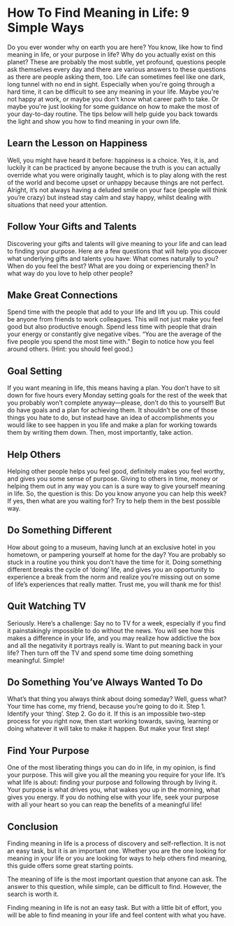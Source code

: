 # How To Find Meaning in Life: 9 Simple Ways

Do you ever wonder why on earth you are here? You know, like how to find meaning in life, or your purpose in life? Why do you actually exist on this planet?
These are probably the most subtle, yet profound, questions people ask themselves every day and there are various answers to these questions as there are people asking them, too.
Life can sometimes feel like one dark, long tunnel with no end in sight. Especially when you're going through a hard time, it can be difficult to see any meaning in your life. Maybe you're not happy at work, or maybe you don't know what career path to take. Or maybe you're just looking for some guidance on how to make the most of your day-to-day routine. The tips below will help guide you back towards the light and show you how to find meaning in your own life.

## Learn the Lesson on Happiness

Well, you might have heard it before: happiness is a choice. Yes, it is, and luckily it can be practiced by anyone because the truth is you can actually override what you were originally taught, which is to play along with the rest of the world and become upset or unhappy because things are not perfect.
Alright, it’s not always having a deluded smile on your face (people will think you’re crazy) but instead stay calm and stay happy, whilst dealing with situations that need your attention.

## Follow Your Gifts and Talents

Discovering your gifts and talents will give meaning to your life and can lead to finding your purpose. Here are a few questions that will help you discover what underlying gifts and talents you have:
What comes naturally to you?
When do you feel the best?
What are you doing or experiencing then?
In what way do you love to help other people?

## Make Great Connections

Spend time with the people that add to your life and lift you up. This could be anyone from friends to work colleagues. This will not just make you feel good but also productive enough.
Spend less time with people that drain your energy or constantly give negative vibes.
“You are the average of the five people you spend the most time with.”
Begin to notice how you feel around others. (Hint: you should feel good.)

## Goal Setting

If you want meaning in life, this means having a plan. You don’t have to sit down for five hours every Monday setting goals for the rest of the week that you probably won’t complete anyway—please, don’t do this to yourself!
But do have goals and a plan for achieving them. It shouldn’t be one of those things you hate to do, but instead have an idea of accomplishments you would like to see happen in you life and make a plan for working towards them by writing them down. Then, most importantly, take action.

## Help Others

Helping other people helps you feel good, definitely makes you feel worthy, and gives you some sense of purpose. Giving to others in time, money or helping them out in any way you can is a sure way to give yourself meaning in life.
So, the question is this: Do you know anyone you can help this week? If yes, then what are you waiting for? Try to help them in the best possible way.

## Do Something Different

How about going to a museum, having lunch at an exclusive hotel in you hometown, or pampering yourself at home for the day? You are probably so stuck in a routine you think you don’t have the time for it.
Doing something different breaks the cycle of ‘doing’ life, and gives you an opportunity to experience a break from the norm and realize you’re missing out on some of life’s experiences that really matter. Trust me, you will thank me for this!

## Quit Watching TV

Seriously. Here’s a challenge: Say no to TV for a week, especially if you find it painstakingly impossible to do without the news. You will see how this makes a difference in your life, and you may realize how addictive the box and all the negativity it portrays really is.
Want to put meaning back in your life? Then turn off the TV and spend some time doing something meaningful. Simple!

## Do Something You’ve Always Wanted To Do

What’s that thing you always think about doing someday? Well, guess what? Your time has come, my friend, because you’re going to do it.
Step 1. Identify your ‘thing’.
Step 2. Go do it.
If this is an impossible two-step process for you right now, then start working towards, saving, learning or doing whatever it will take to make it happen. But make your first step!

## Find Your Purpose

One of the most liberating things you can do in life, in my opinion, is find your purpose. This will give you all the meaning you require for your life. It’s what life is about: finding your purpose and following through by living it.
Your purpose is what drives you, what wakes you up in the morning, what gives you energy. If you do nothing else with your life, seek your purpose with all your heart so you can reap the benefits of a meaningful life!

## Conclusion

Finding meaning in life is a process of discovery and self-reflection. It is not an easy task, but it is an important one. Whether you are the one looking for meaning in your life or you are looking for ways to help others find meaning, this guide offers some great starting points.

The meaning of life is the most important question that anyone can ask. The answer to this question, while simple, can be difficult to find. However, the search is worth it.

Finding meaning in life is not an easy task. But with a little bit of effort, you will be able to find meaning in your life and feel content with what you have.
